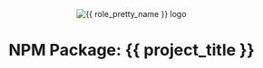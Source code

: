 <div align="center">
  <center><img alt="{{ role_pretty_name }} logo" src="./logo.png" /></center>
</div>
<div align="center">
  <center><h1 align="center">NPM Package: {{ project_title }}</h1></center>
</div>
